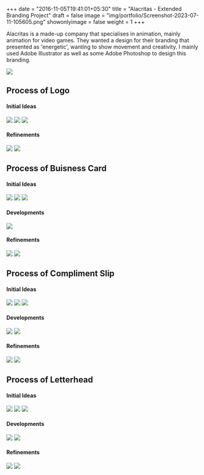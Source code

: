 +++
date = "2016-11-05T19:41:01+05:30"
title = "Alacritas - Extended Branding Project"
draft = false
image = "img/portfolio/Screenshot-2023-07-11-105605.png"
showonlyimage = false
weight = 1
+++

Alacritas is a made-up company that specialises in animation, mainly animation for video games. They wanted a design for their branding that presented as 'energetic', wanting to show movement and creativity. I mainly used Adobe Illustrator as well as some Adobe Photoshop to design this branding.
<!--more-->

![](../../img/portfolio/Screenshot-2023-07-11-105605.png)

## Process of Logo
#### Initial Ideas
![](../../img/portfolio/AlacritasLogo-InitialIdeas1.png)
![](../../img/portfolio/AlacritasLogo-InitialIdeas2.png)
![](../../img/portfolio/AlacritasLogo-InitialIdeas3.png)
#### Refinements
![](../../img/portfolio/AlacritasLogo-Refinements1.png)
![](../../img/portfolio/AlacritasLogo-Refinements2.png)

## Process of Buisness Card
#### Initial Ideas
![](../../img/portfolio/AlacritasBusinessCards-InitialIdeas1.png)
![](../../img/portfolio/AlacritasBusinessCards-InitialIdeas2.png)
![](../../img/portfolio/AlacritasBusinessCards-InitialIdeas3.png)
#### Developments
![](../..//img/portfolio/AlacritasBusinessCards-Developments1.png)
#### Refinements
![](../../img/portfolio/AlacritasBusinessCards-Refinements1.png)
![](../../img/portfolio/AlacritasBusinessCards-Refinements2.png)

## Process of Compliment Slip
#### Initial Ideas
![](../../img/portfolio/AlacritasComplimentSlips-InitialIdeas1.png)
![](../../img/portfolio/AlacritasComplimentSlips-InitialIdeas2.png)
![](../../img/portfolio/AlacritasComplimentSlips-InitialIdeas3.png)
#### Developments
![](../../img/portfolio/AlacritasComplimentSlips-Developments1.png)
![](../../img/portfolio/AlacritasComplimentSlips-Developments2.png)
#### Refinements
![](../../img/portfolio/AlacritasComplimentSlips-Refinements1.png)
![](../../img/portfolio/AlacritasComplimentSlips-Refinements2.png)

## Process of Letterhead
#### Initial Ideas
![](../../img/portfolio/AlacritasLetterheads-InitialIdeas1.png)
![](../../img/portfolio/AlacritasLetterheads-InitialIdeas2.png)
![](../../img/portfolio/AlacritasLetterheads-InitialIdeas3.png)
#### Developments
![](../../img/portfolio/AlacritasLetterheads-Developments1.png)
![](../../img/portfolio/AlacritasLetterheads-Developments2.png)
#### Refinements
![](../../img/portfolio/AlacritasLetterheads-Refinements1.png)
![](../../img/portfolio/AlacritasLetterheads-Refinements2.png)